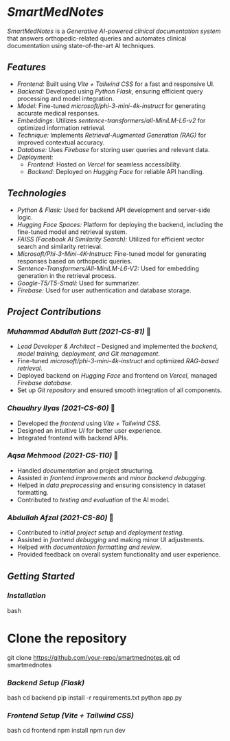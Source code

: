 # *SmartMedNotes*

*SmartMedNotes* is a *Generative AI-powered clinical documentation system* that answers orthopedic-related queries and automates clinical documentation using state-of-the-art AI techniques.

## *Features*

- *Frontend:* Built using *Vite + Tailwind CSS* for a fast and responsive UI.
- *Backend:* Developed using *Python Flask*, ensuring efficient query processing and model integration.
- *Model:* Fine-tuned *microsoft/phi-3-mini-4k-instruct* for generating accurate medical responses.
- *Embeddings:* Utilizes *sentence-transformers/all-MiniLM-L6-v2* for optimized information retrieval.
- *Technique:* Implements *Retrieval-Augmented Generation (RAG)* for improved contextual accuracy.
- *Database:* Uses *Firebase* for storing user queries and relevant data.
- *Deployment:*
  - *Frontend:* Hosted on *Vercel* for seamless accessibility.
  - *Backend:* Deployed on *Hugging Face* for reliable API handling.
## *Technologies*
-	*Python & Flask:* Used for backend API development and server-side logic.
-	*Hugging Face Spaces:* Platform for deploying the backend, including the fine-tuned model and retrieval system.
-	*FAISS (Facebook AI Similarity Search):* Utilized for efficient vector search and similarity retrieval.
-	*Microsoft/Phi-3-Mini-4K-Instruct:* Fine-tuned model for generating responses based on orthopedic queries.
-	*Sentence-Transformers/All-MiniLM-L6-V2:* Used for embedding generation in the retrieval process.
-	*Google-T5/T5-Small:* Used for summarizer.
-	*Firebase:* Used for user authentication and database storage.


## *Project Contributions*

### *Muhammad Abdullah Butt (2021-CS-81)*  🚀

- *Lead Developer & Architect* – Designed and implemented the *backend, model training, deployment, and Git management*.
- Fine-tuned *microsoft/phi-3-mini-4k-instruct* and optimized *RAG-based retrieval*.
- Deployed backend on *Hugging Face* and frontend on *Vercel*, managed *Firebase database*.
- Set up *Git repository* and ensured smooth integration of all components.

### *Chaudhry Ilyas (2021-CS-60)* 🎨

- Developed the *frontend* using *Vite + Tailwind CSS*.
- Designed an intuitive *UI* for better user experience.
- Integrated frontend with backend APIs.

### *Aqsa Mehmood (2021-CS-110)* 📖

- Handled *documentation* and project structuring.
- Assisted in *frontend improvements* and *minor backend debugging*.
- Helped in *data preprocessing* and ensuring consistency in dataset formatting.
- Contributed to *testing and evaluation* of the AI model.

### *Abdullah Afzal (2021-CS-80)* 🔹

- Contributed to *initial project setup* and *deployment testing*.
- Assisted in *frontend debugging* and making minor UI adjustments.
- Helped with *documentation formatting and review*.
- Provided feedback on overall system functionality and user experience.

## *Getting Started*

### *Installation*

bash
# Clone the repository
git clone https://github.com/your-repo/smartmednotes.git
cd smartmednotes


### *Backend Setup (Flask)*

bash
cd backend
pip install -r requirements.txt
python app.py


### *Frontend Setup (Vite + Tailwind CSS)*

bash
cd frontend
npm install
npm run dev
